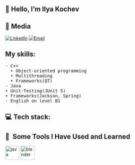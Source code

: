 ## 👋 Hello, I’m Ilya Kochev

## 🔗 Media
[![LinkedIn](https://img.shields.io/badge/LinkedIn-%230077B5.svg?logo=linkedin&logoColor=white)]([https://www.linkedin.com/in/maryia-astashkevich-9548742a7/?locale=ru_RU](https://www.linkedin.com/feed/)) 
[![Email](https://img.shields.io/badge/Email-%23D14836.svg?logo=gmail&logoColor=white)](mailto:astashkevichmaria@gmail.com)

## My skills:
<pre>
- C++
  • Object-oriented programming
  • Multithreading
  • Frameworks(QT)
- Java
• Unit-Testing(JUnit 5)
• Frameworks(Jackson, Spring)
- English on level B1
</pre>
## 💻 Tech stack:
<h2> 🚀 &nbsp;Some Tools I Have Used and Learned</h2>
<p align="left">
<img src="https://cdn.jsdelivr.net/gh/devicons/devicon/icons/java/java-original.svg" alt = "java" width="45" height="45"/>
<img src="https://cdn.jsdelivr.net/gh/devicons/devicon/icons/blender/blender-original.svg" alt = "blender" width="45" height="45"/>
</p>
          
